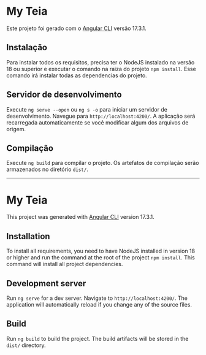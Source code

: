 # My Teia

Este projeto foi gerado com o [Angular CLI](https://github.com/angular/angular-cli) versão 17.3.1.

## Instalação

Para instalar todos os requisitos, precisa ter o NodeJS instalado na versão 18 ou superior e executar o comando na raiza do projeto `npm install`. Esse comando irá instalar todas as dependencias do projeto.

## Servidor de desenvolvimento

Execute `ng serve --open` ou `ng s -o` para iniciar um servidor de desenvolvimento. Navegue para `http://localhost:4200/`. A aplicação será recarregada automaticamente se você modificar algum dos arquivos de origem.

## Compilação

Execute `ng build` para compilar o projeto. Os artefatos de compilação serão armazenados no diretório `dist/`.

---

# My Teia

This project was generated with [Angular CLI](https://github.com/angular/angular-cli) version 17.3.1.

## Installation

To install all requirements, you need to have NodeJS installed in version 18 or higher and run the command at the root of the project `npm install`. This command will install all project dependencies.

## Development server

Run `ng serve` for a dev server. Navigate to `http://localhost:4200/`. The application will automatically reload if you change any of the source files.

## Build

Run `ng build` to build the project. The build artifacts will be stored in the `dist/` directory.


